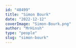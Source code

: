 ```yaml
---
id: "48499"
title: "Simon Bourk"
date: "2022-12-12"
coverImage: "Simon-Bourk.png"
author: "MrHinsh"
type: "people"
slug: "simon-bourk"
---
```



